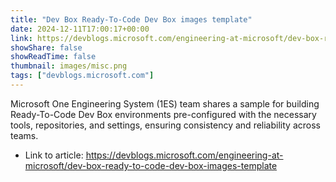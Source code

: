 ```yaml
---
title: "Dev Box Ready-To-Code Dev Box images template"
date: 2024-12-11T17:00:17+00:00
link: https://devblogs.microsoft.com/engineering-at-microsoft/dev-box-ready-to-code-dev-box-images-template
showShare: false
showReadTime: false
thumbnail: images/misc.png
tags: ["devblogs.microsoft.com"]
---
```

Microsoft One Engineering System (1ES) team shares a sample for building Ready-To-Code Dev Box environments pre-configured with the necessary tools, repositories, and settings, ensuring consistency and reliability across teams.

- Link to article: https://devblogs.microsoft.com/engineering-at-microsoft/dev-box-ready-to-code-dev-box-images-template